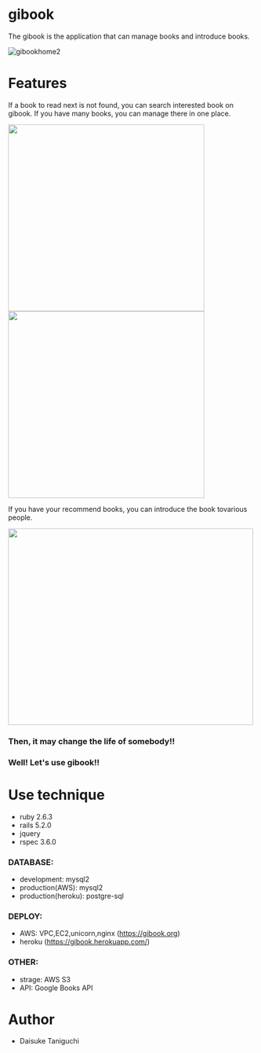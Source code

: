 # gibook

The gibook is the application that can manage books and introduce books. 

![gibookhome2](https://user-images.githubusercontent.com/62994067/82750356-94a57180-9dea-11ea-9901-81490c588660.png)


# Features
If a book to read next is not found, you can search interested book on gibook.
If you have many books, you can manage there in one place.

<img src="https://user-images.githubusercontent.com/62994067/82750375-b56dc700-9dea-11ea-99ea-5344a3095112.png" width="400px" height="380px">            <img src="https://user-images.githubusercontent.com/62994067/82750391-cb7b8780-9dea-11ea-8247-da7d43dce27f.png" width="400px" height="380px">


If you have your recommend books, you can introduce the book tovarious people.

<img src="https://user-images.githubusercontent.com/62994067/82750408-e4843880-9dea-11ea-8186-3fbfee2fc385.png" width="500px" height="400px">

### Then, it may change the life of somebody!! 
### Well! Let's use gibook!!


# Use technique
* ruby 2.6.3
* rails 5.2.0
* jquery
* rspec 3.6.0

### DATABASE:
* development: mysql2
* production(AWS): mysql2
* production(heroku): postgre-sql

### DEPLOY:
* AWS: VPC,EC2,unicorn,nginx (https://gibook.org)
* heroku (https://gibook.herokuapp.com/)

### OTHER:
* strage: AWS S3
* API: Google Books API


# Author
* Daisuke Taniguchi